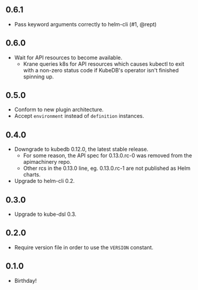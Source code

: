 ## 0.6.1
* Pass keyword arguments correctly to helm-cli (#1, @rept)

## 0.6.0
* Wait for API resources to become available.
  - Krane queries k8s for API resources which causes kubectl to exit with a non-zero status code if KubeDB's operator isn't finished spinning up.

## 0.5.0
* Conform to new plugin architecture.
* Accept `environment` instead of `definition` instances.

## 0.4.0
* Downgrade to kubedb 0.12.0, the latest stable release.
  - For some reason, the API spec for 0.13.0.rc-0 was removed from the apimachinery repo.
  - Other rcs in the 0.13.0 line, eg. 0.13.0.rc-1 are not published as Helm charts.
* Upgrade to helm-cli 0.2.

## 0.3.0
* Upgrade to kube-dsl 0.3.

## 0.2.0
* Require version file in order to use the `VERSION` constant.

## 0.1.0
* Birthday!
